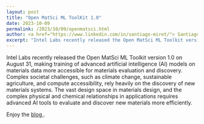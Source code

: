 ```yaml
---
layout: post
title: "Open MatSci ML ToolKit 1.0"
date: 2023-10-09
permalink: /2023/10/09/openmatsci.html
author: <a href="https://www.linkedin.com/in/santiago-miret/"> Santiago Miret </a>
excerpt: "Intel Labs recently released the Open MatSci ML Toolkit version 1.0 on August 31, making training of advanced AI models on materials data more accessible for materials evaluation and discovery..... "  
---
```



Intel Labs recently released the Open MatSci ML Toolkit version 1.0 on August 31, making training of advanced artificial intelligence (AI) models on 
materials data more accessible for materials evaluation and discovery. Complex societal challenges, such as climate change, sustainable agriculture, 
and compute accessibility, rely heavily on the discovery of new materials systems. The vast design space in materials design, and the complex physical 
and chemical relationships in applications requires advanced AI tools to evaluate and discover new materials more efficiently.

Enjoy the <a href="https://community.intel.com/t5/Blogs/Tech-Innovation/Artificial-Intelligence-AI/Intel-Labs-Releases-Open-MatSci-ML-Toolkit-1-0-for-Training-AI/post/1530914"> blog </a>. 
